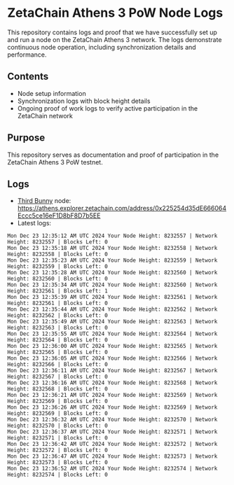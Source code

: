 # ZetaChain Athens 3 PoW Node Logs
This repository contains logs and proof that we have successfully set up and run a node on the ZetaChain Athens 3 network. The logs demonstrate continuous node operation, including synchronization details and performance.

## Contents
- Node setup information
- Synchronization logs with block height details
- Ongoing proof of work logs to verify active participation in the ZetaChain network

## Purpose
This repository serves as documentation and proof of participation in the ZetaChain Athens 3 PoW testnet.

## Logs

- [Third Bunny](https://thirdbunny.xyz/) node: https://athens.explorer.zetachain.com/address/0x225254d35dE666064Eccc5ce16eF1D8bF8D7b5EE
- Latest logs:
```
Mon Dec 23 12:35:12 AM UTC 2024 Your Node Height: 8232557 | Network Height: 8232557 | Blocks Left: 0
Mon Dec 23 12:35:18 AM UTC 2024 Your Node Height: 8232558 | Network Height: 8232558 | Blocks Left: 0
Mon Dec 23 12:35:23 AM UTC 2024 Your Node Height: 8232559 | Network Height: 8232559 | Blocks Left: 0
Mon Dec 23 12:35:28 AM UTC 2024 Your Node Height: 8232560 | Network Height: 8232560 | Blocks Left: 0
Mon Dec 23 12:35:34 AM UTC 2024 Your Node Height: 8232560 | Network Height: 8232561 | Blocks Left: 1
Mon Dec 23 12:35:39 AM UTC 2024 Your Node Height: 8232561 | Network Height: 8232561 | Blocks Left: 0
Mon Dec 23 12:35:44 AM UTC 2024 Your Node Height: 8232562 | Network Height: 8232562 | Blocks Left: 0
Mon Dec 23 12:35:49 AM UTC 2024 Your Node Height: 8232563 | Network Height: 8232563 | Blocks Left: 0
Mon Dec 23 12:35:55 AM UTC 2024 Your Node Height: 8232564 | Network Height: 8232564 | Blocks Left: 0
Mon Dec 23 12:36:00 AM UTC 2024 Your Node Height: 8232565 | Network Height: 8232565 | Blocks Left: 0
Mon Dec 23 12:36:05 AM UTC 2024 Your Node Height: 8232566 | Network Height: 8232566 | Blocks Left: 0
Mon Dec 23 12:36:11 AM UTC 2024 Your Node Height: 8232567 | Network Height: 8232567 | Blocks Left: 0
Mon Dec 23 12:36:16 AM UTC 2024 Your Node Height: 8232568 | Network Height: 8232568 | Blocks Left: 0
Mon Dec 23 12:36:21 AM UTC 2024 Your Node Height: 8232569 | Network Height: 8232569 | Blocks Left: 0
Mon Dec 23 12:36:26 AM UTC 2024 Your Node Height: 8232569 | Network Height: 8232569 | Blocks Left: 0
Mon Dec 23 12:36:32 AM UTC 2024 Your Node Height: 8232570 | Network Height: 8232570 | Blocks Left: 0
Mon Dec 23 12:36:37 AM UTC 2024 Your Node Height: 8232571 | Network Height: 8232571 | Blocks Left: 0
Mon Dec 23 12:36:42 AM UTC 2024 Your Node Height: 8232572 | Network Height: 8232572 | Blocks Left: 0
Mon Dec 23 12:36:47 AM UTC 2024 Your Node Height: 8232573 | Network Height: 8232573 | Blocks Left: 0
Mon Dec 23 12:36:52 AM UTC 2024 Your Node Height: 8232574 | Network Height: 8232574 | Blocks Left: 0
```
